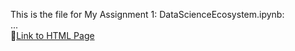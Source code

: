 This is the file for My Assignment 1: DataScienceEcosystem.ipynb:
<br>...<br>
:triangular_flag_on_post:[Link to HTML Page](https://karan-k-shah.github.io/Assignment/DataScienceEcosystem.html)

